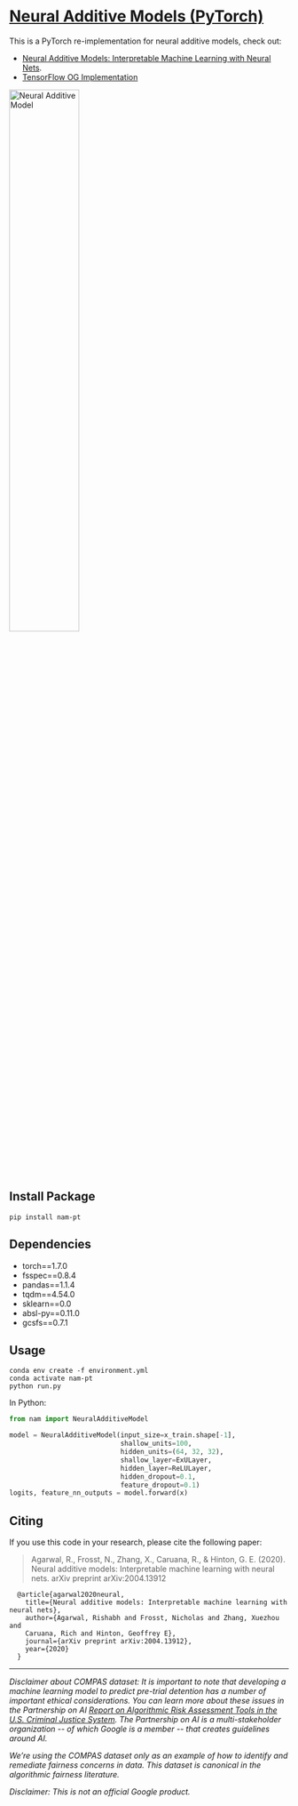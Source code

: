 # [Neural Additive Models (PyTorch)](https://github.com/kherud/neural-additive-models-pt)

This is a PyTorch re-implementation for neural additive models, check out:

- [Neural Additive Models: Interpretable Machine Learning with Neural Nets](https://arxiv.org/abs/2004.13912).
- [TensorFlow OG Implementation](https://github.com/google-research/google-research/tree/master/neural_additive_models)

<img src="https://i.imgur.com/Hvb7sb2.jpg" width="50%" alt="Neural Additive Model" >

## Install Package

```
pip install nam-pt
```

## Dependencies

- torch==1.7.0
- fsspec==0.8.4
- pandas==1.1.4
- tqdm==4.54.0
- sklearn==0.0
- absl-py==0.11.0
- gcsfs==0.7.1

## Usage

```
conda env create -f environment.yml
conda activate nam-pt
python run.py
```

In Python:

``` python
from nam import NeuralAdditiveModel

model = NeuralAdditiveModel(input_size=x_train.shape[-1],
                            shallow_units=100,
                            hidden_units=(64, 32, 32),
                            shallow_layer=ExULayer,
                            hidden_layer=ReLULayer,
                            hidden_dropout=0.1,
                            feature_dropout=0.1)
logits, feature_nn_outputs = model.forward(x)
```

Citing
------
If you use this code in your research, please cite the following paper:

> Agarwal, R., Frosst, N., Zhang, X., Caruana, R., & Hinton, G. E. (2020).
> Neural additive models: Interpretable machine learning with neural nets.
> arXiv preprint arXiv:2004.13912


      @article{agarwal2020neural,
        title={Neural additive models: Interpretable machine learning with neural nets},
        author={Agarwal, Rishabh and Frosst, Nicholas and Zhang, Xuezhou and
        Caruana, Rich and Hinton, Geoffrey E},
        journal={arXiv preprint arXiv:2004.13912},
        year={2020}
      }

---

*Disclaimer about COMPAS dataset: It is important to note that
developing a machine learning model to predict pre-trial detention has a
number of important ethical considerations. You can learn more about these
issues in the Partnership on AI
[Report on Algorithmic Risk Assessment Tools in the U.S. Criminal Justice System](https://www.partnershiponai.org/report-on-machine-learning-in-risk-assessment-tools-in-the-u-s-criminal-justice-system/).
The Partnership on AI is a multi-stakeholder organization -- of which Google
is a member -- that creates guidelines around AI.*

*We’re using the COMPAS dataset only as an example of how to identify and
remediate fairness concerns in data. This dataset is canonical in the
algorithmic fairness literature.*

*Disclaimer: This is not an official Google product.*

